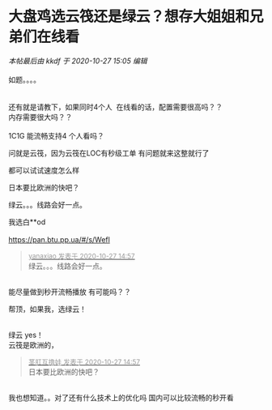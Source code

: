# 大盘鸡选云筏还是绿云？想存大姐姐和兄弟们在线看


<i class="pstatus"> 本帖最后由 kkdf 于 2020-10-27 15:05 编辑 </i><br />
<br />
如题。。。。<br />
<br />
<br />
还有就是请教下，如果同时4个人&nbsp;&nbsp;在线看的话，配置需要很高吗？？<br />
内存需要很大吗？？<br />
<br />
1C1G 能流畅支持4 个人看吗？

问就是云筏，因为云筏在LOC有秒级工单 有问题就来这整就行了

都可以试试速度怎么样

日本要比欧洲的快吧？

绿云。。。线路会好一点。

我选白**od<br />
<br />
https://pan.btu.pp.ua/#/s/Wefl

<div class="quote"><blockquote><font size="2"><a href="https://www.hostloc.com/forum.php?mod=redirect&amp;goto=findpost&amp;pid=9359320&amp;ptid=758998" target="_blank"><font color="#999999">yanaxiao 发表于 2020-10-27 14:57</font></a></font><br />
绿云。。。线路会好一点。</blockquote></div><br />
能尽量做到秒开流畅播放 有可能吗？？

帮顶，如果我，选绿云！<br />
<br />
<img src="static/image/smiley/default/lol.gif" smilieid="12" border="0" alt="" /><img src="static/image/smiley/default/lol.gif" smilieid="12" border="0" alt="" /><img src="static/image/smiley/default/lol.gif" smilieid="12" border="0" alt="" />

绿云 yes！<br />
云筏是欧洲的，

<div class="quote"><blockquote><font size="2"><a href="https://www.hostloc.com/forum.php?mod=redirect&amp;goto=findpost&amp;pid=9359319&amp;ptid=758998" target="_blank"><font color="#999999">茎肛互撸娃 发表于 2020-10-27 14:57</font></a></font><br />
日本要比欧洲的快吧？</blockquote></div><br />
我也想知道。。对了还有什么技术上的优化吗 国内可以比较流畅的秒开看
